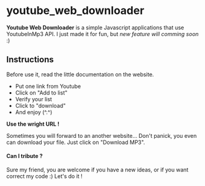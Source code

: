 # youtube_web_downloader
**Youtube Web Downloader** is a simple Javascript applications that use YoutubeInMp3 API.
I just made it for fun, but _new feature will comming soon_ :)

## Instructions
Before use it, read the little documentation on the website.

- Put one link from Youtube
- Click on "Add to list"
- Verify your list
- Click to "download"
- And enjoy (^.^)

**Use the wright URL !**

Sometimes you will forward to an another website... Don't panick, you even can download your file.
Just click on "Download MP3".

#### Can I tribute ?
Sure my friend, you are welcome if you have a new ideas, or if you want correct my code :)
Let's do it !